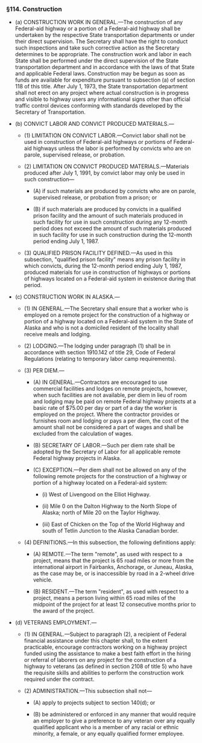 ### §114. Construction
* (a) CONSTRUCTION WORK IN GENERAL.—The construction of any Federal-aid highway or a portion of a Federal-aid highway shall be undertaken by the respective State transportation departments or under their direct supervision. The Secretary shall have the right to conduct such inspections and take such corrective action as the Secretary determines to be appropriate. The construction work and labor in each State shall be performed under the direct supervision of the State transportation department and in accordance with the laws of that State and applicable Federal laws. Construction may be begun as soon as funds are available for expenditure pursuant to subsection (a) of section 118 of this title. After July 1, 1973, the State transportation department shall not erect on any project where actual construction is in progress and visible to highway users any informational signs other than official traffic control devices conforming with standards developed by the Secretary of Transportation.

* (b) CONVICT LABOR AND CONVICT PRODUCED MATERIALS.—

  * (1) LIMITATION ON CONVICT LABOR.—Convict labor shall not be used in construction of Federal-aid highways or portions of Federal-aid highways unless the labor is performed by convicts who are on parole, supervised release, or probation.

  * (2) LIMITATION ON CONVICT PRODUCED MATERIALS.—Materials produced after July 1, 1991, by convict labor may only be used in such construction—

    * (A) if such materials are produced by convicts who are on parole, supervised release, or probation from a prison; or

    * (B) if such materials are produced by convicts in a qualified prison facility and the amount of such materials produced in such facility for use in such construction during any 12-month period does not exceed the amount of such materials produced in such facility for use in such construction during the 12-month period ending July 1, 1987.


  * (3) QUALIFIED PRISON FACILITY DEFINED.—As used in this subsection, "qualified prison facility" means any prison facility in which convicts, during the 12-month period ending July 1, 1987, produced materials for use in construction of highways or portions of highways located on a Federal-aid system in existence during that period.


* (c) CONSTRUCTION WORK IN ALASKA.—

  * (1) IN GENERAL.—The Secretary shall ensure that a worker who is employed on a remote project for the construction of a highway or portion of a highway located on a Federal-aid system in the State of Alaska and who is not a domiciled resident of the locality shall receive meals and lodging.

  * (2) LODGING.—The lodging under paragraph (1) shall be in accordance with section 1910.142 of title 29, Code of Federal Regulations (relating to temporary labor camp requirements).

  * (3) PER DIEM.—

    * (A) IN GENERAL.—Contractors are encouraged to use commercial facilities and lodges on remote projects, however, when such facilities are not available, per diem in lieu of room and lodging may be paid on remote Federal highway projects at a basic rate of $75.00 per day or part of a day the worker is employed on the project. Where the contractor provides or furnishes room and lodging or pays a per diem, the cost of the amount shall not be considered a part of wages and shall be excluded from the calculation of wages.

    * (B) SECRETARY OF LABOR.—Such per diem rate shall be adopted by the Secretary of Labor for all applicable remote Federal highway projects in Alaska.

    * (C) EXCEPTION.—Per diem shall not be allowed on any of the following remote projects for the construction of a highway or portion of a highway located on a Federal-aid system:

      * (i) West of Livengood on the Elliot Highway.

      * (ii) Mile 0 on the Dalton Highway to the North Slope of Alaska; north of Mile 20 on the Taylor Highway.

      * (iii) East of Chicken on the Top of the World Highway and south of Tetlin Junction to the Alaska Canadian border.


  * (4) DEFINITIONS.—In this subsection, the following definitions apply:

    * (A) REMOTE.—The term "remote", as used with respect to a project, means that the project is 65 road miles or more from the international airport in Fairbanks, Anchorage, or Juneau, Alaska, as the case may be, or is inaccessible by road in a 2-wheel drive vehicle.

    * (B) RESIDENT.—The term "resident", as used with respect to a project, means a person living within 65 road miles of the midpoint of the project for at least 12 consecutive months prior to the award of the project.


* (d) VETERANS EMPLOYMENT.—

  * (1) IN GENERAL.—Subject to paragraph (2), a recipient of Federal financial assistance under this chapter shall, to the extent practicable, encourage contractors working on a highway project funded using the assistance to make a best faith effort in the hiring or referral of laborers on any project for the construction of a highway to veterans (as defined in section 2108 of title 5) who have the requisite skills and abilities to perform the construction work required under the contract.

  * (2) ADMINISTRATION.—This subsection shall not—

    * (A) apply to projects subject to section 140(d); or

    * (B) be administered or enforced in any manner that would require an employer to give a preference to any veteran over any equally qualified applicant who is a member of any racial or ethnic minority, a female, or any equally qualified former employee.